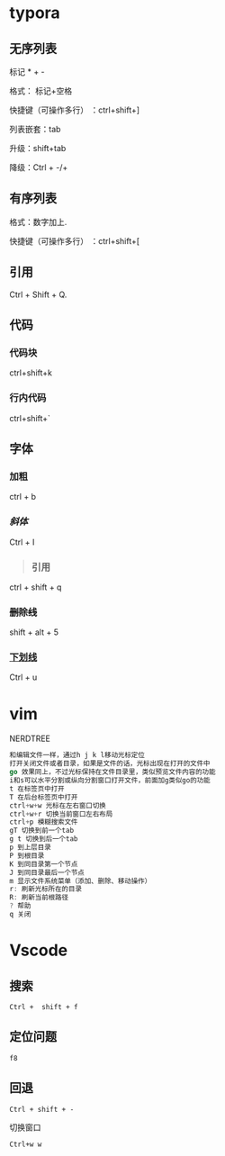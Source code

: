 # typora

## 无序列表

标记 * + - 

格式： 标记+空格

快捷键（可操作多行） ：ctrl+shift+]

列表嵌套：tab

升级：shift+tab

降级：Ctrl + -/+

## 有序列表

格式：数字加上.

快捷键（可操作多行） ：ctrl+shift+[

## 引用

 Ctrl + Shift + Q.



## 代码

### 代码块

ctrl+shift+k

### 行内代码

ctrl+shift+`



## 字体

### **加粗**

ctrl + b 

### *斜体*

Ctrl + I 

> ### 引用

ctrl + shift + q

### ~~删除线~~

shift + alt + 5

### <u>下划线</u>

Ctrl + u

# vim 

NERDTREE

```go
和编辑文件一样，通过h j k l移动光标定位
打开关闭文件或者目录，如果是文件的话，光标出现在打开的文件中
go 效果同上，不过光标保持在文件目录里，类似预览文件内容的功能
i和s可以水平分割或纵向分割窗口打开文件，前面加g类似go的功能
t 在标签页中打开
T 在后台标签页中打开
ctrl+w+w 光标在左右窗口切换
ctrl+w+r 切换当前窗口左右布局
ctrl+p 模糊搜索文件
gT 切换到前一个tab
g t 切换到后一个tab
p 到上层目录
P 到根目录
K 到同目录第一个节点
J 到同目录最后一个节点
m 显示文件系统菜单（添加、删除、移动操作）
r: 刷新光标所在的目录
R: 刷新当前根路径
? 帮助
q 关闭
```

# Vscode

## 搜索

```
Ctrl +  shift + f
```

## 定位问题

```
f8
```

## 回退

```
Ctrl + shift + - 
```

切换窗口

```
Ctrl+w w 
```

